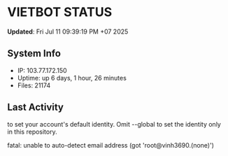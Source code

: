 # VIETBOT STATUS
**Updated**: Fri Jul 11 09:39:19 PM +07 2025

## System Info
- IP: 103.77.172.150
- Uptime: up 6 days, 1 hour, 26 minutes
- Files: 21174

## Last Activity

to set your account's default identity.
Omit --global to set the identity only in this repository.

fatal: unable to auto-detect email address (got 'root@vinh3690.(none)')
